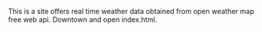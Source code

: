 
This is a site offers real time weather data obtained from open weather map free web api. Downtown and open index.html.